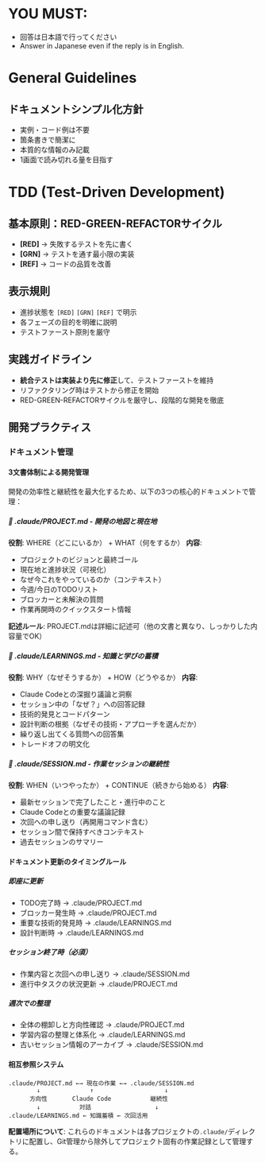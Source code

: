 # YOU MUST:

- 回答は日本語で行ってください
- Answer in Japanese even if the reply is in English.

# General Guidelines

## ドキュメントシンプル化方針

- 実例・コード例は不要
- 箇条書きで簡潔に
- 本質的な情報のみ記載
- 1画面で読み切れる量を目指す

# TDD (Test-Driven Development)

## 基本原則：RED-GREEN-REFACTORサイクル

- **[RED]** → 失敗するテストを先に書く
- **[GRN]** → テストを通す最小限の実装
- **[REF]** → コードの品質を改善

## 表示規則

- 進捗状態を `[RED]` `[GRN]` `[REF]` で明示
- 各フェーズの目的を明確に説明
- テストファースト原則を厳守

## 実践ガイドライン

- **統合テストは実装より先に修正**して、テストファーストを維持
- リファクタリング時はテストから修正を開始
- RED-GREEN-REFACTORサイクルを厳守し、段階的な開発を徹底

## 開発プラクティス

### ドキュメント管理

#### 3文書体制による開発管理

開発の効率性と継続性を最大化するため、以下の3つの核心的ドキュメントで管理：

##### 📍 .claude/PROJECT.md - 開発の地図と現在地

**役割**: WHERE（どこにいるか） + WHAT（何をするか）
**内容**:

- プロジェクトのビジョンと最終ゴール
- 現在地と進捗状況（可視化）
- なぜ今これをやっているのか（コンテキスト）
- 今週/今日のTODOリスト
- ブロッカーと未解決の質問
- 作業再開時のクイックスタート情報

**記述ルール**: PROJECT.mdは詳細に記述可（他の文書と異なり、しっかりした内容量でOK）

##### 🧠 .claude/LEARNINGS.md - 知識と学びの蓄積

**役割**: WHY（なぜそうするか） + HOW（どうやるか）
**内容**:

- Claude Codeとの深掘り議論と洞察
- セッション中の「なぜ？」への回答記録
- 技術的発見とコードパターン
- 設計判断の根拠（なぜその技術・アプローチを選んだか）
- 繰り返し出てくる質問への回答集
- トレードオフの明文化

##### 📝 .claude/SESSION.md - 作業セッションの継続性

**役割**: WHEN（いつやったか） + CONTINUE（続きから始める）
**内容**:

- 最新セッションで完了したこと・進行中のこと
- Claude Codeとの重要な議論記録
- 次回への申し送り（再開用コマンド含む）
- セッション間で保持すべきコンテキスト
- 過去セッションのサマリー

#### ドキュメント更新のタイミングルール

##### 即座に更新

- TODO完了時 → .claude/PROJECT.md
- ブロッカー発生時 → .claude/PROJECT.md
- 重要な技術的発見時 → .claude/LEARNINGS.md
- 設計判断時 → .claude/LEARNINGS.md

##### セッション終了時（必須）

- 作業内容と次回への申し送り → .claude/SESSION.md
- 進行中タスクの状況更新 → .claude/PROJECT.md

##### 週次での整理

- 全体の棚卸しと方向性確認 → .claude/PROJECT.md
- 学習内容の整理と体系化 → .claude/LEARNINGS.md
- 古いセッション情報のアーカイブ → .claude/SESSION.md

#### 相互参照システム

```
.claude/PROJECT.md ←→ 現在の作業 ←→ .claude/SESSION.md
        ↓              ↑                    ↓
      方向性       Claude Code           継続性
        ↓           対話                  ↓
.claude/LEARNINGS.md ← 知識蓄積 ← 次回活用
```

**配置場所について**: これらのドキュメントは各プロジェクトの`.claude/`ディレクトリに配置し、Git管理から除外してプロジェクト固有の作業記録として管理する。

